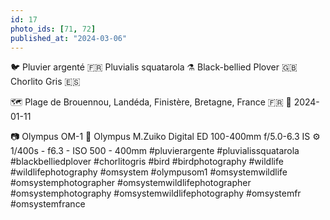 ```yaml
---
id: 17
photo_ids: [71, 72]
published_at: "2024-03-06"
---
```

🐦 
Pluvier argenté 🇫🇷
Pluvialis squatarola ⚗️
Black-bellied Plover 🇬🇧
Chorlito Gris 🇪🇸

🗺️ Plage de Brouennou, Landéda, Finistère, Bretagne, France 🇫🇷
📅 2024-01-11

📷 Olympus OM-1
🔭 Olympus M.Zuiko Digital ED 100-400mm f/5.0-6.3 IS
⚙️ 1/400s - f6.3 - ISO 500 - 400mm
#pluvierargente #pluvialissquatarola #blackbelliedplover #chorlitogris #bird #birdphotography #wildlife #wildlifephotography #omsystem #olympusom1 #omsystemwildlife #omsystemphotographer #omsystemwildlifephotographer #omsystemphotography #omsystemwildlifephotography #omsystemfr #omsystemfrance
